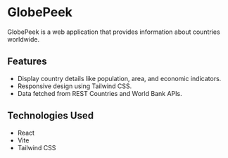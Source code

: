# GlobePeek

GlobePeek is a web application that provides information about countries worldwide.

## Features

- Display country details like population, area, and economic indicators.
- Responsive design using Tailwind CSS.
- Data fetched from REST Countries and World Bank APIs.

## Technologies Used

- React
- Vite
- Tailwind CSS

